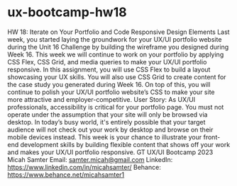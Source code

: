 # ux-bootcamp-hw18
 HW 18: Iterate on Your Portfolio and Code Responsive Design Elements Last week, you started laying the groundwork for your UX/UI portfolio website during the Unit 16 Challenge by building the wireframe you designed during Week 16. This week we will continue to work on your portfolio by applying CSS Flex, CSS Grid, and media queries to make your UX/UI portfolio responsive. In this assignment, you will use CSS Flex to build a layout showcasing your UX skills. You will also use CSS Grid to create content for the case study you generated during Week 16. On top of this, you will continue to polish your UX/UI portfolio website’s CSS to make your site more attractive and employer-competitive. User Story: As UX/UI professionals, accessibility is critical for your portfolio page. You must not operate under the assumption that your site will only be browsed via desktop. In today’s busy world, it's entirely possible that your target audience will not check out your work by desktop and browse on their mobile devices instead. This week is your chance to illustrate your front-end development skills by building flexible content that shows off your work and makes your UX/UI portfolio responsive. GT UX/UI Bootcamp 2023 Micah Samter Email: samter.micah@gmail.com LinkedIn: https://www.linkedin.com/in/micahsamter/ Behance: https://www.behance.net/micahsamter1
